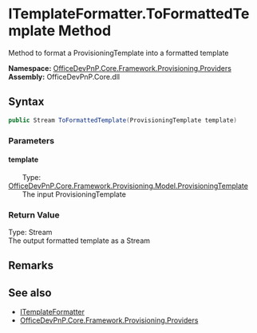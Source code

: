 # ITemplateFormatter.ToFormattedTemplate Method  
 Method to format a ProvisioningTemplate into a formatted template   

**Namespace:** [OfficeDevPnP.Core.Framework.Provisioning.Providers](OfficeDevPnP.Core.Framework.Provisioning.Providers.md)  
**Assembly:** OfficeDevPnP.Core.dll  
## Syntax
```C#
public Stream ToFormattedTemplate(ProvisioningTemplate template)
```
### Parameters
#### template  
&emsp;&emsp;Type: [OfficeDevPnP.Core.Framework.Provisioning.Model.ProvisioningTemplate](OfficeDevPnP.Core.Framework.Provisioning.Model.ProvisioningTemplate.md)  
&emsp;&emsp;The input ProvisioningTemplate  

  

### Return Value
Type: Stream  
The output formatted template as a Stream  


## Remarks
  
## See also
- [ITemplateFormatter](OfficeDevPnP.Core.Framework.Provisioning.Providers.ITemplateFormatter.md) 
- [OfficeDevPnP.Core.Framework.Provisioning.Providers](OfficeDevPnP.Core.Framework.Provisioning.Providers.md) 
